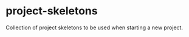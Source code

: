 project-skeletons
=================

Collection of project skeletons to be used when starting a new project.